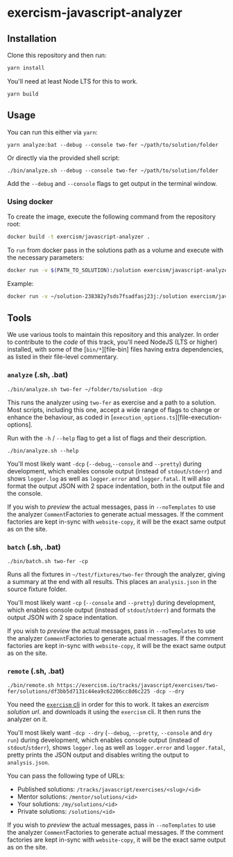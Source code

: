 # exercism-javascript-analyzer

## Installation

Clone this repository and then run:

```bash
yarn install
```

You'll need at least Node LTS for this to work.

```
yarn build
```

## Usage

You can run this either via `yarn`:

```
yarn analyze:bat --debug --console two-fer ~/path/to/solution/folder
```

Or directly via the provided shell script:

```
./bin/analyze.sh --debug --console two-fer ~/path/to/solution/folder
```

Add the `--debug` and `--console` flags to get output in the terminal window.

### Using docker

To create the image, execute the following command from the repository root:

```bash
docker build -t exercism/javascript-analyzer .
```

To `run` from docker pass in the solutions path as a volume and execute with the necessary parameters:

```bash
docker run -v $(PATH_TO_SOLUTION):/solution exercism/javascript-analyzer ${SLUG} /solution
```

Example:

```bash
docker run -v ~/solution-238382y7sds7fsadfasj23j:/solution exercism/javascript-analyzer two-fer /solution
```

## Tools

We use various tools to maintain this repository and this analyzer. In order
to contribute to the _code_ of this track, you'll need NodeJS (LTS or higher)
installed, with some of the [`bin/*`][file-bin] files having extra dependencies,
as listed in their file-level commentary.

### `analyze` (.sh, .bat)

```shell
./bin/analyze.sh two-fer ~/folder/to/solution -dcp
```

This runs the analyzer using `two-fer` as exercise and a path to a solution.
Most scripts, including this one, accept a wide range of flags to change or
enhance the behaviour, as coded in [`execution_options.ts`][file-execution-options].

Run with the `-h` / `--help` flag to get a list of flags and their description.

```shell
./bin/analyze.sh --help
```

You'll most likely want `-dcp` (`--debug`,`--console` and `--pretty`) during
development, which enables console output (instead of `stdout`/`stderr`) and
shows `logger.log` as well as `logger.error` and `logger.fatal`. It will also
format the output JSON with 2 space indentation, both in the output file and
the console.

If you wish to _preview_ the actual messages, pass in `--noTemplates` to use
the analyzer `Comment`Factories to generate actual messages. If the comment
factories are kept in-sync with `website-copy`, it will be the exact same
output as on the site.

### `batch` (.sh, .bat)

```shell
./bin/batch.sh two-fer -cp
```

Runs all the fixtures in `~/test/fixtures/two-fer` through the analyzer, giving
a summary at the end with all results. This places an `analysis.json` in the
source fixture folder.

You'll most likely want `-cp` (`--console` and `--pretty`) during development,
which enables console output (instead of `stdout`/`stderr`) and formats the
output JSON with 2 space indentation.

If you wish to _preview_ the actual messages, pass in `--noTemplates` to use
the analyzer `Comment`Factories to generate actual messages. If the comment
factories are kept in-sync with `website-copy`, it will be the exact same
output as on the site.

### `remote` (.sh, .bat)

```shell
./bin/remote.sh https://exercism.io/tracks/javascript/exercises/two-fer/solutions/df3bb5d7131c44ea9c62206cc8d6c225 -dcp --dry
```

You need the [`exercism` cli][cli] in order for this to work. It takes an
_exercism solution url_. and downloads it using the `exercism` cli. It then
runs the analyzer on it.

You'll most likely want `-dcp --dry` (`--debug`, `--pretty`, `--console` and
`dry run`) during development, which enables console output (instead of
`stdout`/`stderr`), shows `logger.log` as well as `logger.error` and
`logger.fatal`, pretty prints the JSON output and disables writing the output
to `analysis.json`.

You can pass the following type of URLs:

- Published solutions: `/tracks/javascript/exercises/<slug>/<id>`
- Mentor solutions: `/mentor/solutions/<id>`
- Your solutions: `/my/solutions/<id>`
- Private solutions: `/solutions/<id>`

If you wish to _preview_ the actual messages, pass in `--noTemplates` to use
the analyzer `Comment`Factories to generate actual messages. If the comment
factories are kept in-sync with `website-copy`, it will be the exact same
output as on the site.

[cli]: https://github.com/exercism/cli
